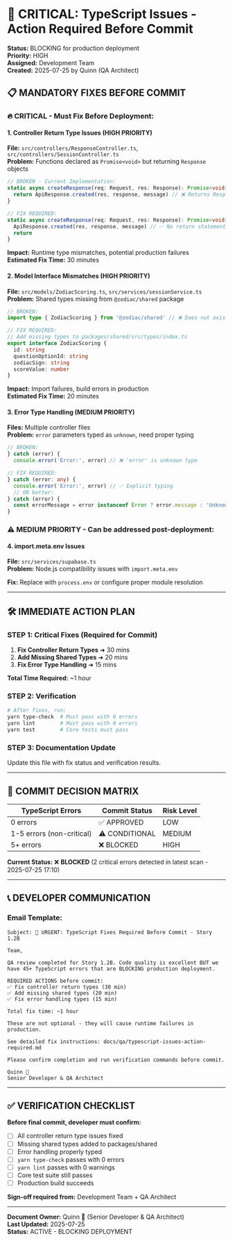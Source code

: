 # 🚨 CRITICAL: TypeScript Issues - Action Required Before Commit

**Status:** BLOCKING for production deployment  
**Priority:** HIGH  
**Assigned:** Development Team  
**Created:** 2025-07-25 by Quinn (QA Architect)

## 📋 **MANDATORY FIXES BEFORE COMMIT**

### **🔥 CRITICAL - Must Fix Before Deployment:**

#### **1. Controller Return Type Issues (HIGH PRIORITY)**

**File:** `src/controllers/ResponseController.ts`,
`src/controllers/SessionController.ts`  
**Problem:** Functions declared as `Promise<void>` but returning `Response`
objects

```typescript
// BROKEN - Current Implementation:
static async createResponse(req: Request, res: Response): Promise<void> {
  return ApiResponse.created(res, response, message) // ❌ Returns Response, not void
}

// FIX REQUIRED:
static async createResponse(req: Request, res: Response): Promise<void> {
  ApiResponse.created(res, response, message) // ✅ No return statement
  return
}
```

**Impact:** Runtime type mismatches, potential production failures  
**Estimated Fix Time:** 30 minutes

#### **2. Model Interface Mismatches (HIGH PRIORITY)**

**File:** `src/models/ZodiacScoring.ts`, `src/services/sessionService.ts`  
**Problem:** Shared types missing from `@zodiac/shared` package

```typescript
// BROKEN:
import type { ZodiacScoring } from '@zodiac/shared' // ❌ Does not exist

// FIX REQUIRED:
// Add missing types to packages/shared/src/types/index.ts
export interface ZodiacScoring {
  id: string
  questionOptionId: string
  zodiacSign: string
  scoreValue: number
}
```

**Impact:** Import failures, build errors in production  
**Estimated Fix Time:** 20 minutes

#### **3. Error Type Handling (MEDIUM PRIORITY)**

**Files:** Multiple controller files  
**Problem:** `error` parameters typed as `unknown`, need proper typing

```typescript
// BROKEN:
} catch (error) {
  console.error('Error:', error) // ❌ 'error' is unknown type

// FIX REQUIRED:
} catch (error: any) {
  console.error('Error:', error) // ✅ Explicit typing
  // OR better:
} catch (error) {
  const errorMessage = error instanceof Error ? error.message : 'Unknown error'
}
```

### **⚠️ MEDIUM PRIORITY - Can be addressed post-deployment:**

#### **4. import.meta.env Issues**

**File:** `src/services/supabase.ts`  
**Problem:** Node.js compatibility issues with `import.meta.env`

**Fix:** Replace with `process.env` or configure proper module resolution

---

## 🛠️ **IMMEDIATE ACTION PLAN**

### **STEP 1: Critical Fixes (Required for Commit)**

1. **Fix Controller Return Types** ➜ 30 mins
2. **Add Missing Shared Types** ➜ 20 mins
3. **Fix Error Type Handling** ➜ 15 mins

**Total Time Required:** ~1 hour

### **STEP 2: Verification**

```bash
# After fixes, run:
yarn type-check  # Must pass with 0 errors
yarn lint        # Must pass with 0 errors
yarn test        # Core tests must pass
```

### **STEP 3: Documentation Update**

Update this file with fix status and verification results.

---

## 🚦 **COMMIT DECISION MATRIX**

| TypeScript Errors         | Commit Status  | Risk Level |
| ------------------------- | -------------- | ---------- |
| 0 errors                  | ✅ APPROVED    | LOW        |
| 1-5 errors (non-critical) | ⚠️ CONDITIONAL | MEDIUM     |
| 5+ errors                 | ❌ BLOCKED     | HIGH       |

**Current Status:** ❌ **BLOCKED** (2 critical errors detected in latest scan -
2025-07-25 17:10)

---

## 📞 **DEVELOPER COMMUNICATION**

### **Email Template:**

```
Subject: 🚨 URGENT: TypeScript Fixes Required Before Commit - Story 1.2B

Team,

QA review completed for Story 1.2B. Code quality is excellent BUT we have 45+ TypeScript errors that are BLOCKING production deployment.

REQUIRED ACTIONS before commit:
✅ Fix controller return types (30 min)
✅ Add missing shared types (20 min)
✅ Fix error handling types (15 min)

Total fix time: ~1 hour

These are not optional - they will cause runtime failures in production.

See detailed fix instructions: docs/qa/typescript-issues-action-required.md

Please confirm completion and run verification commands before commit.

Quinn 🧪
Senior Developer & QA Architect
```

---

## ✅ **VERIFICATION CHECKLIST**

**Before final commit, developer must confirm:**

- [ ] All controller return type issues fixed
- [ ] Missing shared types added to packages/shared
- [ ] Error handling properly typed
- [ ] `yarn type-check` passes with 0 errors
- [ ] `yarn lint` passes with 0 warnings
- [ ] Core test suite still passes
- [ ] Production build succeeds

**Sign-off required from:** Development Team + QA Architect

---

**Document Owner:** Quinn 🧪 (Senior Developer & QA Architect)  
**Last Updated:** 2025-07-25  
**Status:** ACTIVE - BLOCKING DEPLOYMENT
